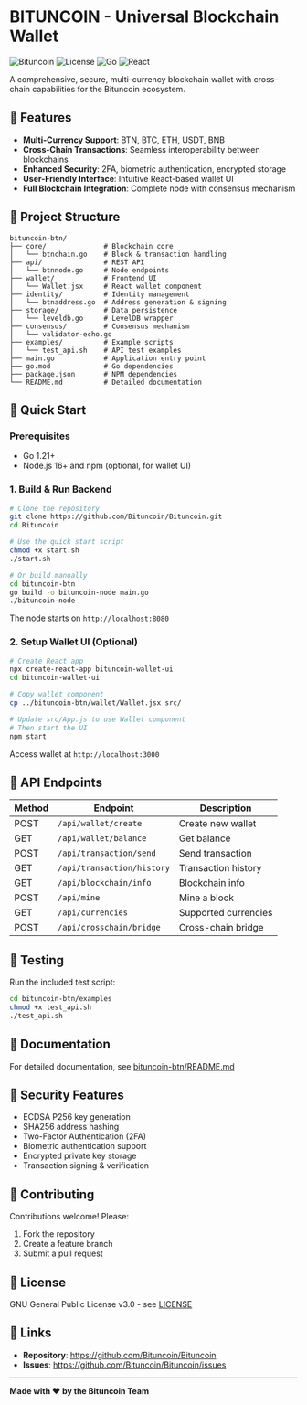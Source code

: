 # BITUNCOIN - Universal Blockchain Wallet

![Bituncoin](https://img.shields.io/badge/Bituncoin-Universal%20Wallet-blue)
![License](https://img.shields.io/badge/license-GPL--3.0-green)
![Go](https://img.shields.io/badge/Go-1.21+-00ADD8?logo=go)
![React](https://img.shields.io/badge/React-18+-61DAFB?logo=react)

A comprehensive, secure, multi-currency blockchain wallet with cross-chain capabilities for the Bituncoin ecosystem.

## 🌟 Features

- **Multi-Currency Support**: BTN, BTC, ETH, USDT, BNB
- **Cross-Chain Transactions**: Seamless interoperability between blockchains
- **Enhanced Security**: 2FA, biometric authentication, encrypted storage
- **User-Friendly Interface**: Intuitive React-based wallet UI
- **Full Blockchain Integration**: Complete node with consensus mechanism

## 📁 Project Structure

```
bituncoin-btn/
├── core/              # Blockchain core
│   └── btnchain.go    # Block & transaction handling
├── api/               # REST API
│   └── btnnode.go     # Node endpoints
├── wallet/            # Frontend UI
│   └── Wallet.jsx     # React wallet component
├── identity/          # Identity management
│   └── btnaddress.go  # Address generation & signing
├── storage/           # Data persistence
│   └── leveldb.go     # LevelDB wrapper
├── consensus/         # Consensus mechanism
│   └── validator-echo.go
├── examples/          # Example scripts
│   └── test_api.sh    # API test examples
├── main.go            # Application entry point
├── go.mod             # Go dependencies
├── package.json       # NPM dependencies
└── README.md          # Detailed documentation
```

## 🚀 Quick Start

### Prerequisites
- Go 1.21+
- Node.js 16+ and npm (optional, for wallet UI)

### 1. Build & Run Backend

```bash
# Clone the repository
git clone https://github.com/Bituncoin/Bituncoin.git
cd Bituncoin

# Use the quick start script
chmod +x start.sh
./start.sh

# Or build manually
cd bituncoin-btn
go build -o bituncoin-node main.go
./bituncoin-node
```

The node starts on `http://localhost:8080`

### 2. Setup Wallet UI (Optional)

```bash
# Create React app
npx create-react-app bituncoin-wallet-ui
cd bituncoin-wallet-ui

# Copy wallet component
cp ../bituncoin-btn/wallet/Wallet.jsx src/

# Update src/App.js to use Wallet component
# Then start the UI
npm start
```

Access wallet at `http://localhost:3000`

## 📡 API Endpoints

| Method | Endpoint | Description |
|--------|----------|-------------|
| POST | `/api/wallet/create` | Create new wallet |
| GET | `/api/wallet/balance` | Get balance |
| POST | `/api/transaction/send` | Send transaction |
| GET | `/api/transaction/history` | Transaction history |
| GET | `/api/blockchain/info` | Blockchain info |
| POST | `/api/mine` | Mine a block |
| GET | `/api/currencies` | Supported currencies |
| POST | `/api/crosschain/bridge` | Cross-chain bridge |

## 🧪 Testing

Run the included test script:
```bash
cd bituncoin-btn/examples
chmod +x test_api.sh
./test_api.sh
```

## 📖 Documentation

For detailed documentation, see [bituncoin-btn/README.md](bituncoin-btn/README.md)

## 🔐 Security Features

- ECDSA P256 key generation
- SHA256 address hashing
- Two-Factor Authentication (2FA)
- Biometric authentication support
- Encrypted private key storage
- Transaction signing & verification

## 🤝 Contributing

Contributions welcome! Please:
1. Fork the repository
2. Create a feature branch
3. Submit a pull request

## 📄 License

GNU General Public License v3.0 - see [LICENSE](LICENSE)

## 🔗 Links

- **Repository**: https://github.com/Bituncoin/Bituncoin
- **Issues**: https://github.com/Bituncoin/Bituncoin/issues

---

**Made with ❤️ by the Bituncoin Team**
